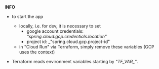 **INFO**

* to start the app
    * locally, i.e. for dev, it is necessary to set
        * google account credentials: _"spring.cloud.gcp.credentials.location"_
        * project id: _"spring.cloud.gcp.project-id"
    * in "Cloud Run" via Terraform, simply remove these variables (GCP uses the context)

* Terraform reads environment variables starting by _"TF_VAR\_"_.
